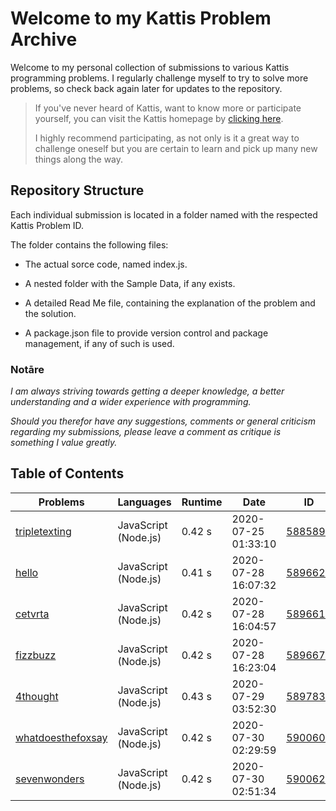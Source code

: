 # Welcome to my Kattis Problem Archive

Welcome to my personal collection of submissions to various Kattis programming problems. I regularly challenge myself to try to solve more problems, so check back again later for updates to the repository.

>If you've never heard of Kattis, want to know more or participate yourself, you can visit the Kattis homepage by [clicking here].
>
> I highly recommend participating, as not only is it a great way to challenge oneself but you are certain to learn and pick up many new things along the way.

[clicking here]:https://open.kattis.com/

## Repository Structure

Each individual submission is located in a folder named with the respected Kattis Problem ID.

The folder contains the following files:

- The actual sorce code, named index.js.

- A nested folder with the Sample Data, if any exists.

- A detailed Read Me file, containing the explanation of the problem and the solution.

- A package.json file to provide version control and package management, if any of such is used.

### Notāre 
*I am always striving towards getting a deeper knowledge, a better understanding and a wider experience with programming.*

*Should you therefor have any suggestions, comments or general criticism regarding my submissions, please leave a comment as critique is something I value greatly.*

## Table of Contents
| Problems | Languages | Runtime | Date | ID |
| - | - | - | - | - |
| [tripletexting](https://open.kattis.com/problems/tripletexting) | JavaScript (Node.js) | 0.42 s | 2020-07-25 01:33:10 | [5885895](https://github.com/winsjmedia/kattis-submissions/tree/master/tripletexting) |
| [hello](https://open.kattis.com/problems/hello) | JavaScript (Node.js) | 0.41 s | 2020-07-28 16:07:32 | [5896629](https://github.com/winsjmedia/kattis-submissions/tree/master/hello) |
| [cetvrta](https://open.kattis.com/problems/cetvrta) | JavaScript (Node.js) | 0.42 s | 2020-07-28 	16:04:57 | [5896619](https://github.com/winsjmedia/kattis-submissions/tree/master/cetvrta) |
| [fizzbuzz](https://open.kattis.com/problems/fizzbuzz) | JavaScript (Node.js) | 0.42 s | 2020-07-28 16:23:04 | [5896670](https://github.com/winsjmedia/kattis-submissions/tree/master/fizzbuzz) |
| [4thought](https://open.kattis.com/problems/4thought) | JavaScript (Node.js) | 0.43 s | 2020-07-29 	03:52:30 | [5897831](https://github.com/winsjmedia/kattis-submissions/tree/master/4thought) |
| [whatdoesthefoxsay](https://open.kattis.com/problems/whatdoesthefoxsay) | JavaScript (Node.js) | 0.42 s | 2020-07-30 02:29:59 | [5900604](https://github.com/winsjmedia/kattis-submissions/tree/master/whatdoesthefoxsay) |
| [sevenwonders](https://open.kattis.com/problems/sevenwonders) | JavaScript (Node.js) | 0.42 s | 2020-07-30 02:51:34 | [5900620](https://github.com/winsjmedia/kattis-submissions/tree/master/sevenwonders) |